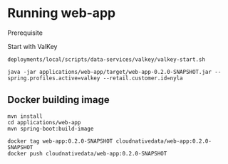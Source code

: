 # Running web-app


Prerequisite 

Start with ValKey

```shell
deployments/local/scripts/data-services/valkey/valkey-start.sh
```


```shell
java -jar applications/web-app/target/web-app-0.2.0-SNAPSHOT.jar --spring.profiles.active=valkey --retail.customer.id=nyla
```


## Docker building image

```shell
mvn install
cd applications/web-app
mvn spring-boot:build-image
```

```shell
docker tag web-app:0.2.0-SNAPSHOT cloudnativedata/web-app:0.2.0-SNAPSHOT
docker push cloudnativedata/web-app:0.2.0-SNAPSHOT
```